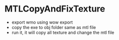 # MTLCopyAndFixTexture
 - export wmo using wow export
 - copy the exe to obj folder same as mtl file
 - run it, it will copy all texture and change the mtl file
